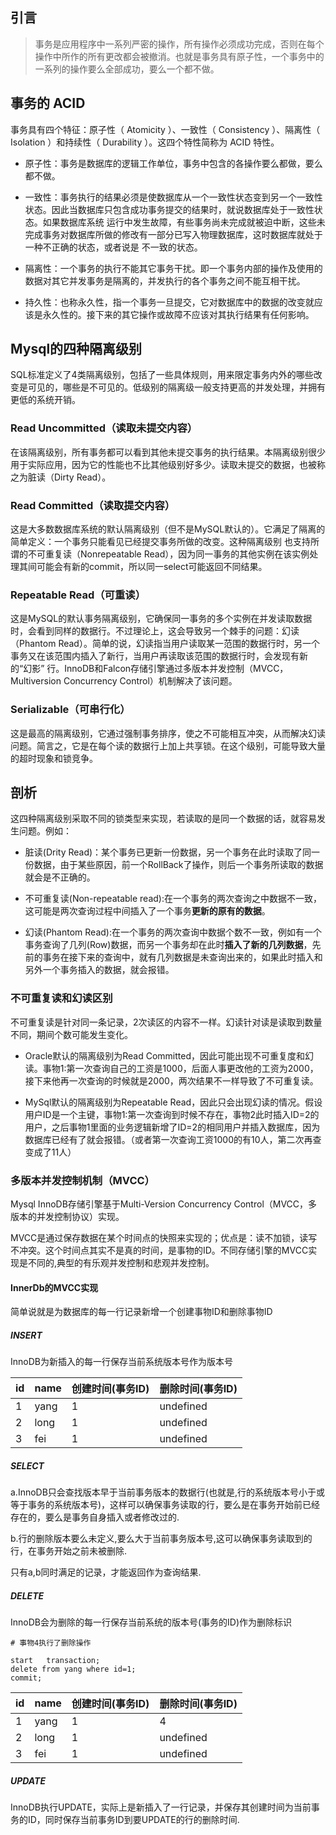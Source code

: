 ## 引言

> 事务是应用程序中一系列严密的操作，所有操作必须成功完成，否则在每个操作中所作的所有更改都会被撤消。也就是事务具有原子性，一个事务中的一系列的操作要么全部成功，要么一个都不做。

## 事务的 ACID

事务具有四个特征：原子性（ Atomicity ）、一致性（ Consistency ）、隔离性（ Isolation ）和持续性（ Durability ）。这四个特性简称为 ACID 特性。

* 原子性：事务是数据库的逻辑工作单位，事务中包含的各操作要么都做，要么都不做。
* 一致性：事务执行的结果必须是使数据库从一个一致性状态变到另一个一致性状态。因此当数据库只包含成功事务提交的结果时，就说数据库处于一致性状态。如果数据库系统 运行中发生故障，有些事务尚未完成就被迫中断，这些未完成事务对数据库所做的修改有一部分已写入物理数据库，这时数据库就处于一种不正确的状态，或者说是 不一致的状态。
* 隔离性：一个事务的执行不能其它事务干扰。即一个事务内部的操作及使用的数据对其它并发事务是隔离的，并发执行的各个事务之间不能互相干扰。

* 持久性：也称永久性，指一个事务一旦提交，它对数据库中的数据的改变就应该是永久性的。接下来的其它操作或故障不应该对其执行结果有任何影响。

## Mysql的四种隔离级别

SQL标准定义了4类隔离级别，包括了一些具体规则，用来限定事务内外的哪些改变是可见的，哪些是不可见的。低级别的隔离级一般支持更高的并发处理，并拥有更低的系统开销。

### Read Uncommitted（读取未提交内容）

在该隔离级别，所有事务都可以看到其他未提交事务的执行结果。本隔离级别很少用于实际应用，因为它的性能也不比其他级别好多少。读取未提交的数据，也被称之为脏读（Dirty Read）。

### Read Committed（读取提交内容）

这是大多数数据库系统的默认隔离级别（但不是MySQL默认的）。它满足了隔离的简单定义：一个事务只能看见已经提交事务所做的改变。这种隔离级别 也支持所谓的不可重复读（Nonrepeatable Read），因为同一事务的其他实例在该实例处理其间可能会有新的commit，所以同一select可能返回不同结果。

### Repeatable Read（可重读）

这是MySQL的默认事务隔离级别，它确保同一事务的多个实例在并发读取数据时，会看到同样的数据行。不过理论上，这会导致另一个棘手的问题：幻读 （Phantom Read）。简单的说，幻读指当用户读取某一范围的数据行时，另一个事务又在该范围内插入了新行，当用户再读取该范围的数据行时，会发现有新的“幻影” 行。InnoDB和Falcon存储引擎通过多版本并发控制（MVCC，Multiversion Concurrency Control）机制解决了该问题。

### Serializable（可串行化）

这是最高的隔离级别，它通过强制事务排序，使之不可能相互冲突，从而解决幻读问题。简言之，它是在每个读的数据行上加上共享锁。在这个级别，可能导致大量的超时现象和锁竞争。

## 剖析

这四种隔离级别采取不同的锁类型来实现，若读取的是同一个数据的话，就容易发生问题。例如：

* 脏读\(Drity Read\)：某个事务已更新一份数据，另一个事务在此时读取了同一份数据，由于某些原因，前一个RollBack了操作，则后一个事务所读取的数据就会是不正确的。

* 不可重复读\(Non-repeatable read\):在一个事务的两次查询之中数据不一致，这可能是两次查询过程中间插入了一个事务**更新的原有的数据**。

* 幻读\(Phantom Read\):在一个事务的两次查询中数据个数不一致，例如有一个事务查询了几列\(Row\)数据，而另一个事务却在此时**插入了新的几列数据**，先前的事务在接下来的查询中，就有几列数据是未查询出来的，如果此时插入和另外一个事务插入的数据，就会报错。

### 不可重复读和幻读区别

不可重复读是针对同一条记录，2次读区的内容不一样。幻读针对读是读取到数量不同，期间个数可能发生变化。

* Oracle默认的隔离级别为Read Committed，因此可能出现不可重复度和幻读。事物1:第一次查询自己的工资是1000，后面人事更改他的工资为2000，接下来他再一次查询的时候就是2000，两次结果不一样导致了不可重复读。

* MySql默认的隔离级别为Repeatable Read，因此只会出现幻读的情况。假设用户ID是一个主键，事物1:第一次查询到时候不存在，事物2此时插入ID=2的用户，之后事物1里面的业务逻辑新增了ID=2的相同用户并插入数据库，因为数据库已经有了就会报错。（或者第一次查询工资1000的有10人，第二次再查变成了11人）

### 多版本并发控制机制（MVCC）

Mysql InnoDB存储引擎基于Multi-Version Concurrency Control（MVCC，多版本的并发控制协议）实现。

MVCC是通过保存数据在某个时间点的快照来实现的；优点是：读不加锁，读写不冲突。这个时间点其实不是真的时间，是事物的ID。不同存储引擎的MVCC实现是不同的,典型的有乐观并发控制和悲观并发控制。

#### InnerDb的MVCC实现

简单说就是为数据库的每一行记录新增一个创建事物ID和删除事物ID

##### INSERT

InnoDB为新插入的每一行保存当前系统版本号作为版本号

| id | name | 创建时间\(事务ID\) | 删除时间\(事务ID\) |
| :--- | :--- | :--- | :--- |
| 1 | yang | 1 | undefined |
| 2 | long | 1 | undefined |
| 3 | fei | 1 | undefined |

##### SELECT

a.InnoDB只会查找版本早于当前事务版本的数据行\(也就是,行的系统版本号小于或等于事务的系统版本号\)，这样可以确保事务读取的行，要么是在事务开始前已经存在的，要么是事务自身插入或者修改过的.

b.行的删除版本要么未定义,要么大于当前事务版本号,这可以确保事务读取到的行，在事务开始之前未被删除.

只有a,b同时满足的记录，才能返回作为查询结果.

##### DELETE

InnoDB会为删除的每一行保存当前系统的版本号\(事务的ID\)作为删除标识

```
# 事物4执行了删除操作

start   transaction;  
delete from yang where id=1;
commit;
```

| id | name | 创建时间\(事务ID\) | 删除时间\(事务ID\) |
| :--- | :--- | :--- | :--- |
| 1 | yang | 1 | 4 |
| 2 | long | 1 | undefined |
| 3 | fei | 1 | undefined |

##### UPDATE

InnoDB执行UPDATE，实际上是新插入了一行记录，并保存其创建时间为当前事务的ID，同时保存当前事务ID到要UPDATE的行的删除时间.

